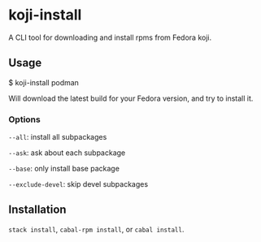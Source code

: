 # koji-install

A CLI tool for downloading and install rpms from Fedora koji.

## Usage

$ koji-install podman

Will download the latest build for your Fedora version,
and try to install it.

### Options

`--all`: install all subpackages

`--ask`: ask about each subpackage

`--base`: only install base package

`--exclude-devel`: skip devel subpackages

## Installation

`stack install`, `cabal-rpm install`, or `cabal install`.
